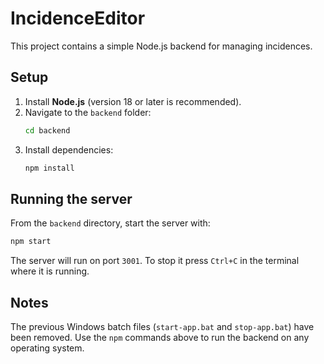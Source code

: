 
# IncidenceEditor

This project contains a simple Node.js backend for managing incidences.

## Setup

1. Install **Node.js** (version 18 or later is recommended).
2. Navigate to the `backend` folder:
   ```bash
   cd backend
   ```
3. Install dependencies:
   ```bash
   npm install
   ```

## Running the server

From the `backend` directory, start the server with:

```bash
npm start
```

The server will run on port `3001`. To stop it press `Ctrl+C` in the terminal where it is running.

## Notes

The previous Windows batch files (`start-app.bat` and `stop-app.bat`) have been removed. Use the `npm` commands above to run the backend on any operating system.


